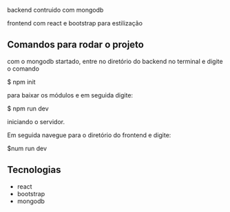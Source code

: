 backend contruido com mongodb

frontend com react e bootstrap para estilização

## Comandos para rodar o projeto

com o mongodb startado, entre no diretório do backend no terminal e digite o comando

$ npm init

para baixar os módulos e em seguida digite:

$ npm run dev

iniciando o servidor.


Em seguida navegue para o diretório do frontend e digite:

$num run dev


## Tecnologias
- react
- bootstrap
- mongodb
